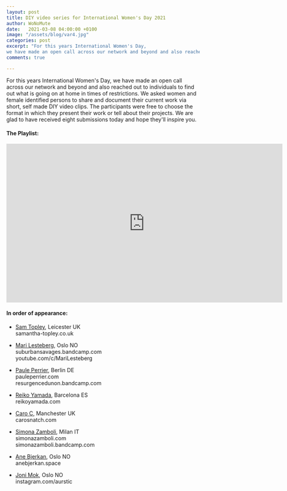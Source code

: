 ```yaml
---
layout: post
title: DIY video series for International Women's Day 2021
author: WoNoMute
date:   2021-03-08 04:00:00 +0100
image: "/assets/blog/var4.jpg"
categories: post
excerpt: "For this years International Women's Day, 
we have made an open call across our network and beyond and also reached out to individuals to find out what is going on at home in times of restrictions."
comments: true

---
```




For this years International Women's Day, we have made an open call across our network and beyond and also reached out to individuals to find out what is going on at home 
in times of restrictions. We asked women and female identified persons to share and document their current work via short, self made DIY video clips. The participants 
were free to choose the format in which they present their work or tell about their projects. We are glad to have received eight submissions today and hope they'll inspire you. 


#### The Playlist:


<iframe width="720" height="415" src="https://www.youtube.com/watch?v=OPeOOSOwby0&list=PLNjR_YNj6xHf94ZVee93IJFfjQ_FtkH22" frameborder="0" allow="accelerometer; autoplay; encrypted-media; gyroscope; picture-in-picture" allowfullscreen></iframe>

#### In order of appearance: 

* [Sam Topley](https://youtu.be/OPeOOSOwby0), Leicester UK  
samantha-topley.co.uk

* [Mari Lesteberg](https://youtu.be/7kFzhMh_28U), Oslo NO  
suburbansavages.bandcamp.com  
youtube.com/c/MariLesteberg  

* [Paule Perrier](https://youtu.be/CuMNB_U2ZsY), Berlin DE  
pauleperrier.com  
resurgencedunon.bandcamp.com

* [Reiko Yamada](https://youtu.be/FNmyTurBlRU), Barcelona ES  
reikoyamada.com  

* [Caro C](https://youtu.be/YAjvbvnzCHg), Manchester UK  
carosnatch.com  

* [Simona Zamboli](https://youtu.be/hzZsr5RTD3U), Milan IT  
simonazamboli.com  
simonazamboli.bandcamp.com  

* [Ane Bjerkan](https://youtu.be/iVS5m_aW_8s), Oslo NO  
anebjerkan.space  

* [Joni Mok](https://youtu.be/NuZugsBUJv4), Oslo NO  
instagram.com/aurstic 
